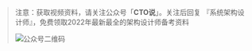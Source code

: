 > 注意：获取视频资料，请关注公众号「**CTO说**」。关注后回复  『系统架构设计师』，免费领取2022年最新最全的架构设计师备考资料
>
> ![公众号二维码](https://cdn-static.uoko.com/qrcode.jpg)